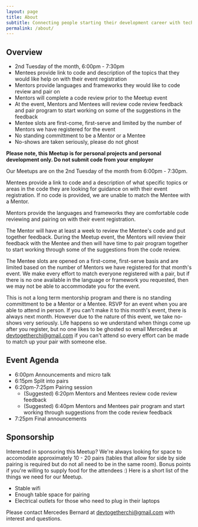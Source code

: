 ```yaml
---
layout: page
title: About
subtitle: Connecting people starting their development career with technical mentors through low-commitment, high-value, human interactions
permalink: /about/
---
```


## Overview
- 2nd Tuesday of the month, 6:00pm - 7:30pm
- Mentees provide link to code and description of the topics that they would like help on with their event registration
- Mentors provide languages and frameworks they would like to code review and pair on
- Mentors will complete a code review prior to the Meetup event
- At the event, Mentors and Mentees will review code review feedback and pair program to start working on some of the suggestions in the feedback
- Mentee slots are first-come, first-serve and limited by the number of Mentors we have registered for the event
- No standing committment to be a Mentor or a Mentee
- No-shows are taken seriously, please do not ghost

**Please note, this Meetup is for personal projects and personal development only. Do not submit code from your employer**

Our Meetups are on the 2nd Tuesday of the month from 6:00pm - 7:30pm.

Mentees provide a link to code and a description of what specific topics or areas in the code they are looking for guidance on with their event registration. If no code is provided, we are unable to match the Mentee with a Mentor. 

Mentors provide the languages and frameworks they are comfortable code reviewing and pairing on with their event registration.

The Mentor will have at least a week to review the Mentee's code and put together feedback. During the Meetup event, the Mentors will review their feedback with the Mentee and then will have time to pair program together to start working through some of the suggestions from the code review. 

The Mentee slots are opened on a first-come, first-serve basis and are limited based on the number of Mentors we have registered for that month's event. We make every effort to match everyone registered with a pair, but if there is no one available in the language or framework you requested, then we may not be able to accommodate you for the event.

This is not a long term mentorship program and there is no standing committment to be a Mentor or a Mentee. RSVP for an event when you are able to attend in person. If you can't make it to this month's event, there is always next month. However due to the nature of this event, we take no-shows very seriously. Life happens so we understand when things come up after you register, but no one likes to be ghosted so email Mercedes at <devtogetherchi@gmail.com> if you can't attend so every effort can be made to match up your pair with someone else.


## Event Agenda
- 6:00pm Announcements and micro talk
- 6:15pm Split into pairs
- 6:20pm-7:25pm Pairing session
  - (Suggested) 6:20pm Mentors and Mentees review code review feedback
  - (Suggested) 6:40pm Mentors and Mentees pair program and start working through suggestions from the code review feedback
- 7:25pm Final announcements

## Sponsorship
Interested in sponsoring this Meetup? We're always looking for space to accomodate approximately 10 - 20 pairs (tables that allow for side by side pairing is required but do not all need to be in the same room). Bonus points if you're willing to supply food for the attendees :) Here is a short list of the things we need for our Meetup.
- Stable wifi
- Enough table space for pairing
- Electrical outlets for those who need to plug in their laptops

Please contact Mercedes Bernard at <devtogetherchi@gmail.com> with interest and questions.
